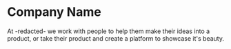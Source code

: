 # Company Name

At -redacted- we work with people to help them make their ideas into a product, or take their product and create a platform to showcase it's beauty.